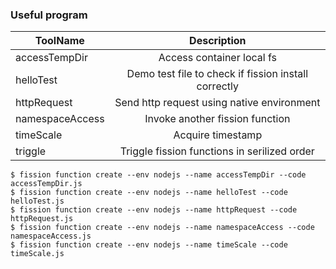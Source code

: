 ### Useful program 

| ToolName      | Description   |        
| ------------- |:-------------:| 
| accessTempDir | Access container local fs| 
| helloTest   | Demo test file to check if fission install correctly  |
| httpRequest | Send http request using native environment  | 
| namespaceAccess | Invoke another fission function | 
| timeScale | Acquire timestamp |
| triggle | Triggle fission functions in serilized order|

```
$ fission function create --env nodejs --name accessTempDir --code accessTempDir.js
$ fission function create --env nodejs --name helloTest --code helloTest.js
$ fission function create --env nodejs --name httpRequest --code httpRequest.js
$ fission function create --env nodejs --name namespaceAccess --code namespaceAccess.js
$ fission function create --env nodejs --name timeScale --code timeScale.js
```